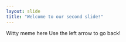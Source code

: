 ```yaml
---
layout: slide
title: "Welcome to our second slide!"
---
```

Witty meme here
Use the left arrow to go back!
